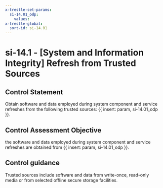 ```yaml
---
x-trestle-set-params:
  si-14.01_odp:
    values:
x-trestle-global:
  sort-id: si-14.01
---
```


# si-14.1 - \[System and Information Integrity\] Refresh from Trusted Sources

## Control Statement

Obtain software and data employed during system component and service refreshes from the following trusted sources: {{ insert: param, si-14.01_odp }}.

## Control Assessment Objective

the software and data employed during system component and service refreshes are obtained from {{ insert: param, si-14.01_odp }}.

## Control guidance

Trusted sources include software and data from write-once, read-only media or from selected offline secure storage facilities.
